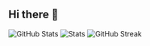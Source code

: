 ## Hi there 👋

<!--
**krussell2-rrc/krussell2-rrc** is a ✨ _special_ ✨ repository because its `README.md` (this file) appears on your GitHub profile.

Here are some ideas to get you started:

- 🔭 I’m currently working on ...
- 🌱 I’m currently learning ...
- 👯 I’m looking to collaborate on ...
- 🤔 I’m looking for help with ...
- 💬 Ask me about ...
- 📫 How to reach me: ...
- 😄 Pronouns: ...
- ⚡ Fun fact: ...
-->
![GitHub Stats](https://github-readme-stats.vercel.app/api?username=krussell2-rrc&show_icons=true&theme=dark)
![Stats](https://github-readme-stats.vercel.app/api?username=krussell2-rrc&count_private=true&show_icons=true&theme=dark)
![GitHub Streak](https://github-readme-streak-stats.herokuapp.com?user=krussell2-rrc&theme=dark&hide_border=true)

